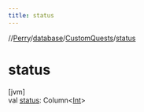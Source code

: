 ```yaml
---
title: status
---
```

//[Perry](../../../index.html)/[database](../index.html)/[CustomQuests](index.html)/[status](status.html)



# status



[jvm]\
val [status](status.html): Column&lt;[Int](https://kotlinlang.org/api/latest/jvm/stdlib/kotlin/-int/index.html)&gt;




